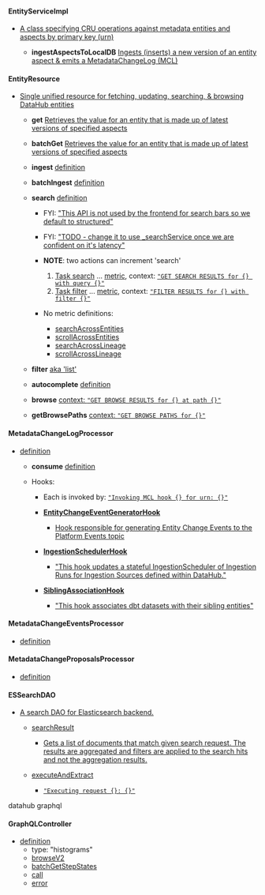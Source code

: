 

#### EntityServiceImpl
- [A class specifying CRU operations against metadata entities and aspects by primary key (urn)](https://github.com/datahub-project/datahub/blob/c00ddb2a0d4fb7be9b506d09d5f015082ab9742d/metadata-io/src/main/java/com/linkedin/metadata/entity/EntityServiceImpl.java#L107-L137)

  - **ingestAspectsToLocalDB** [Ingests (inserts) a new version of an entity aspect & emits a MetadataChangeLog (MCL)](https://github.com/datahub-project/datahub/blob/c00ddb2a0d4fb7be9b506d09d5f015082ab9742d/metadata-io/src/main/java/com/linkedin/metadata/entity/EntityServiceImpl.java#L649C6-L671)

#### EntityResource

- [Single unified resource for fetching, updating, searching, & browsing DataHub entities](https://github.com/datahub-project/datahub/blob/c00ddb2a0d4fb7be9b506d09d5f015082ab9742d/metadata-service/restli-servlet-impl/src/main/java/com/linkedin/metadata/resources/entity/EntityResource.java#L102)

  - **get** [Retrieves the value for an entity that is made up of latest versions of specified aspects](https://github.com/datahub-project/datahub/blob/c00ddb2a0d4fb7be9b506d09d5f015082ab9742d/metadata-service/restli-servlet-impl/src/main/java/com/linkedin/metadata/resources/entity/EntityResource.java#L182)

  - **batchGet** [Retrieves the value for an entity that is made up of latest versions of specified aspects](https://github.com/datahub-project/datahub/blob/c00ddb2a0d4fb7be9b506d09d5f015082ab9742d/metadata-service/restli-servlet-impl/src/main/java/com/linkedin/metadata/resources/entity/EntityResource.java#L182)

  - **ingest** [definition](https://github.com/datahub-project/datahub/blob/c00ddb2a0d4fb7be9b506d09d5f015082ab9742d/metadata-service/restli-servlet-impl/src/main/java/com/linkedin/metadata/resources/entity/EntityResource.java#L275)

  - **batchIngest** [definition](https://github.com/datahub-project/datahub/blob/c00ddb2a0d4fb7be9b506d09d5f015082ab9742d/metadata-service/restli-servlet-impl/src/main/java/com/linkedin/metadata/resources/entity/EntityResource.java#L317)

  - **search** [definition](https://github.com/datahub-project/datahub/blob/c00ddb2a0d4fb7be9b506d09d5f015082ab9742d/metadata-service/restli-servlet-impl/src/main/java/com/linkedin/metadata/resources/entity/EntityResource.java#L317)

    - FYI: ["This API is not used by the frontend for search bars so we default to structured"](https://github.com/datahub-project/datahub/blob/c00ddb2a0d4fb7be9b506d09d5f015082ab9742d/metadata-service/restli-servlet-impl/src/main/java/com/linkedin/metadata/resources/entity/EntityResource.java#L404)
    - FYI: ["TODO - change it to use _searchService once we are confident on it's latency"](https://github.com/datahub-project/datahub/blob/c00ddb2a0d4fb7be9b506d09d5f015082ab9742d/metadata-service/restli-servlet-impl/src/main/java/com/linkedin/metadata/resources/entity/EntityResource.java#L400)
    - **NOTE**: two actions can increment 'search'
        
        1. [Task<searchResult> search](https://github.com/datahub-project/datahub/blob/c00ddb2a0d4fb7be9b506d09d5f015082ab9742d/metadata-service/restli-servlet-impl/src/main/java/com/linkedin/metadata/resources/entity/EntityResource.java#L375) ... [metric](https://github.com/datahub-project/datahub/blob/c00ddb2a0d4fb7be9b506d09d5f015082ab9742d/metadata-service/restli-servlet-impl/src/main/java/com/linkedin/metadata/resources/entity/EntityResource.java#L419), context: [`"GET SEARCH RESULTS for {} with query {}"`](https://github.com/datahub-project/datahub/blob/c00ddb2a0d4fb7be9b506d09d5f015082ab9742d/metadata-service/restli-servlet-impl/src/main/java/com/linkedin/metadata/resources/entity/EntityResource.java#L399)
        1. [Task<searchResult> filter](https://github.com/datahub-project/datahub/blob/c00ddb2a0d4fb7be9b506d09d5f015082ab9742d/metadata-service/restli-servlet-impl/src/main/java/com/linkedin/metadata/resources/entity/EntityResource.java#L1157) ... [metric](https://github.com/datahub-project/datahub/blob/c00ddb2a0d4fb7be9b506d09d5f015082ab9742d/metadata-service/restli-servlet-impl/src/main/java/com/linkedin/metadata/resources/entity/EntityResource.java#L1188), context: [`"FILTER RESULTS for {} with filter {}"`](https://github.com/datahub-project/datahub/blob/c00ddb2a0d4fb7be9b506d09d5f015082ab9742d/metadata-service/restli-servlet-impl/src/main/java/com/linkedin/metadata/resources/entity/EntityResource.java#L1175)


    - No metric definitions:
      - [searchAcrossEntities](https://github.com/datahub-project/datahub/blob/c00ddb2a0d4fb7be9b506d09d5f015082ab9742d/metadata-service/restli-servlet-impl/src/main/java/com/linkedin/metadata/resources/entity/EntityResource.java#L425)
      - [scrollAcrossEntities](https://github.com/datahub-project/datahub/blob/c00ddb2a0d4fb7be9b506d09d5f015082ab9742d/metadata-service/restli-servlet-impl/src/main/java/com/linkedin/metadata/resources/entity/EntityResource.java#L468)
      - [searchAcrossLineage](https://github.com/datahub-project/datahub/blob/c00ddb2a0d4fb7be9b506d09d5f015082ab9742d/metadata-service/restli-servlet-impl/src/main/java/com/linkedin/metadata/resources/entity/EntityResource.java#L525)
      - [scrollAcrossLineage](https://github.com/datahub-project/datahub/blob/c00ddb2a0d4fb7be9b506d09d5f015082ab9742d/metadata-service/restli-servlet-impl/src/main/java/com/linkedin/metadata/resources/entity/EntityResource.java#L582)

  - **filter** [aka 'list'](https://github.com/datahub-project/datahub/blob/c00ddb2a0d4fb7be9b506d09d5f015082ab9742d/metadata-service/restli-servlet-impl/src/main/java/com/linkedin/metadata/resources/entity/EntityResource.java#L646)

  - **autocomplete** [definition](https://github.com/datahub-project/datahub/blob/c00ddb2a0d4fb7be9b506d09d5f015082ab9742d/metadata-service/restli-servlet-impl/src/main/java/com/linkedin/metadata/resources/entity/EntityResource.java#L686)

  - **browse** [context: `"GET BROWSE RESULTS for {} at path {}"`](https://github.com/datahub-project/datahub/blob/c00ddb2a0d4fb7be9b506d09d5f015082ab9742d/metadata-service/restli-servlet-impl/src/main/java/com/linkedin/metadata/resources/entity/EntityResource.java#L726)

  - **getBrowsePaths** [context: `"GET BROWSE PATHS for {}"`](https://github.com/datahub-project/datahub/blob/c00ddb2a0d4fb7be9b506d09d5f015082ab9742d/metadata-service/restli-servlet-impl/src/main/java/com/linkedin/metadata/resources/entity/EntityResource.java#L686)

#### MetadataChangeLogProcessor

- [definition](https://github.com/datahub-project/datahub/blob/c00ddb2a0d4fb7be9b506d09d5f015082ab9742d/metadata-jobs/mae-consumer/src/main/java/com/linkedin/metadata/kafka/MetadataChangeLogProcessor.java#L48)

  - **consume** [definition](https://github.com/datahub-project/datahub/blob/c00ddb2a0d4fb7be9b506d09d5f015082ab9742d/metadata-jobs/mae-consumer/src/main/java/com/linkedin/metadata/kafka/MetadataChangeLogProcessor.java#L78)

  - Hooks:
      - Each is invoked by: [`"Invoking MCL hook {} for urn: {}"`](https://github.com/datahub-project/datahub/blob/c00ddb2a0d4fb7be9b506d09d5f015082ab9742d/metadata-jobs/mae-consumer/src/main/java/com/linkedin/metadata/kafka/MetadataChangeLogProcessor.java#L114-L126)

    - **[EntityChangeEventGeneratorHook](https://github.com/datahub-project/datahub/blob/c00ddb2a0d4fb7be9b506d09d5f015082ab9742d/metadata-jobs/mae-consumer/src/main/java/com/linkedin/metadata/kafka/MetadataChangeLogProcessor.java#L41)**

      - [Hook responsible for generating Entity Change Events to the Platform Events topic](https://github.com/datahub-project/datahub/blob/c00ddb2a0d4fb7be9b506d09d5f015082ab9742d/metadata-jobs/mae-consumer/src/main/java/com/linkedin/metadata/kafka/hook/event/EntityChangeEventGeneratorHook.java#L40)

    - **[IngestionSchedulerHook](https://github.com/datahub-project/datahub/blob/c00ddb2a0d4fb7be9b506d09d5f015082ab9742d/metadata-jobs/mae-consumer/src/main/java/com/linkedin/metadata/kafka/MetadataChangeLogProcessor.java#L40)**

      - ["This hook updates a stateful IngestionScheduler of Ingestion Runs for Ingestion Sources defined within DataHub."](https://github.com/datahub-project/datahub/blob/c00ddb2a0d4fb7be9b506d09d5f015082ab9742d/metadata-jobs/mae-consumer/src/main/java/com/linkedin/metadata/kafka/hook/ingestion/IngestionSchedulerHook.java#L25)
      
    - **[SiblingAssociationHook](https://github.com/datahub-project/datahub/blob/c00ddb2a0d4fb7be9b506d09d5f015082ab9742d/metadata-jobs/mae-consumer/src/main/java/com/linkedin/metadata/kafka/MetadataChangeLogProcessor.java#L43)**

      - ["This hook associates dbt datasets with their sibling entities"](https://github.com/datahub-project/datahub/blob/c00ddb2a0d4fb7be9b506d09d5f015082ab9742d/metadata-jobs/mae-consumer/src/main/java/com/linkedin/metadata/kafka/hook/siblings/SiblingAssociationHook.java#L51)

#### MetadataChangeEventsProcessor

- [definition](https://github.com/datahub-project/datahub/blob/c00ddb2a0d4fb7be9b506d09d5f015082ab9742d/metadata-jobs/mce-consumer/src/main/java/com/linkedin/metadata/kafka/MetadataChangeEventsProcessor.java#L42)

#### MetadataChangeProposalsProcessor

- [definition](https://github.com/datahub-project/datahub/blob/c00ddb2a0d4fb7be9b506d09d5f015082ab9742d/metadata-jobs/mce-consumer/src/main/java/com/linkedin/metadata/kafka/MetadataChangeProposalsProcessor.java#L38)

#### ESSearchDAO
- [A search DAO for Elasticsearch backend.](https://github.com/datahub-project/datahub/blob/c00ddb2a0d4fb7be9b506d09d5f015082ab9742d/metadata-io/src/main/java/com/linkedin/metadata/search/elasticsearch/query/ESSearchDAO.java#L62)

  - [searchResult](https://github.com/datahub-project/datahub/blob/c00ddb2a0d4fb7be9b506d09d5f015082ab9742d/metadata-io/src/main/java/com/linkedin/metadata/search/elasticsearch/query/ESSearchDAO.java#L245)
    
    - [Gets a list of documents that match given search request. The results are aggregated and filters are applied to the search hits and not the aggregation results.](https://github.com/datahub-project/datahub/blob/c00ddb2a0d4fb7be9b506d09d5f015082ab9742d/metadata-io/src/main/java/com/linkedin/metadata/search/elasticsearch/query/ESSearchDAO.java#L231)

  - [executeAndExtract](https://github.com/datahub-project/datahub/blob/c00ddb2a0d4fb7be9b506d09d5f015082ab9742d/metadata-io/src/main/java/com/linkedin/metadata/search/elasticsearch/query/ESSearchDAO.java#L102)
    
    - [`"Executing request {}: {}"`](https://github.com/datahub-project/datahub/blob/c00ddb2a0d4fb7be9b506d09d5f015082ab9742d/metadata-io/src/main/java/com/linkedin/metadata/search/elasticsearch/query/ESSearchDAO.java#L112)

datahub graphql

#### GraphQLController

- [definition](https://github.com/datahub-project/datahub/blob/c00ddb2a0d4fb7be9b506d09d5f015082ab9742d/metadata-service/graphql-servlet-impl/src/main/java/com/datahub/graphql/GraphQLController.java#L42)
  - type: "histograms"
  - [browseV2](https://datahubproject.io/docs/graphql/queries/#browsev2)
  - [batchGetStepStates](https://datahubproject.io/docs/graphql/queries/#batchgetstepstates)
  - [call](https://github.com/datahub-project/datahub/blob/6f020015010bd7acb12f31080f5dd2af1fb0254c/metadata-service/graphql-servlet-impl/src/main/java/com/datahub/graphql/GraphQLController.java#L207)
  - [error](https://github.com/datahub-project/datahub/blob/6f020015010bd7acb12f31080f5dd2af1fb0254c/metadata-service/graphql-servlet-impl/src/main/java/com/datahub/graphql/GraphQLController.java#L177)